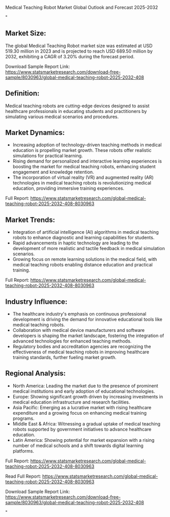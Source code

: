 Medical Teaching Robot Market Global Outlook and Forecast 2025-2032

"<html>
<h2>Market Size:</h2>
<p>The global Medical Teaching Robot market size was estimated at USD 519.30 million in 2023 and is projected to reach USD 689.50 million by 2032, exhibiting a CAGR of 3.20% during the forecast period.</p>
<p>Download Sample Report Link: <a href='https://www.statsmarketresearch.com/download-free-sample/8030963/global-medical-teaching-robot-2025-2032-408'>https://www.statsmarketresearch.com/download-free-sample/8030963/global-medical-teaching-robot-2025-2032-408</a></p>

<h2>Definition:</h2>
<p>Medical teaching robots are cutting-edge devices designed to assist healthcare professionals in educating students and practitioners by simulating various medical scenarios and procedures.</p>

<h2>Market Dynamics:</h2>
<ul>
  <li>Increasing adoption of technology-driven teaching methods in medical education is propelling market growth. These robots offer realistic simulations for practical learning.</li>
  <li>Rising demand for personalized and interactive learning experiences is boosting the market for medical teaching robots, enhancing student engagement and knowledge retention.</li>
  <li>The incorporation of virtual reality (VR) and augmented reality (AR) technologies in medical teaching robots is revolutionizing medical education, providing immersive training experiences.</li>
</ul>
<p>Full Report: <a href='https://www.statsmarketresearch.com/global-medical-teaching-robot-2025-2032-408-8030963'>https://www.statsmarketresearch.com/global-medical-teaching-robot-2025-2032-408-8030963</a></p>

<h2>Market Trends:</h2>
<ul>
  <li>Integration of artificial intelligence (AI) algorithms in medical teaching robots to enhance diagnostic and learning capabilities for students.</li>
  <li>Rapid advancements in haptic technology are leading to the development of more realistic and tactile feedback in medical simulation scenarios.</li>
  <li>Growing focus on remote learning solutions in the medical field, with medical teaching robots enabling distance education and practical training.</li>
</ul>
<p>Full Report: <a href='https://www.statsmarketresearch.com/global-medical-teaching-robot-2025-2032-408-8030963'>https://www.statsmarketresearch.com/global-medical-teaching-robot-2025-2032-408-8030963</a></p>

<h2>Industry Influence:</h2>
<ul>
  <li>The healthcare industry's emphasis on continuous professional development is driving the demand for innovative educational tools like medical teaching robots.</li>
  <li>Collaboration with medical device manufacturers and software developers is shaping the market landscape, fostering the integration of advanced technologies for enhanced teaching methods.</li>
  <li>Regulatory bodies and accreditation agencies are recognizing the effectiveness of medical teaching robots in improving healthcare training standards, further fueling market growth.</li>
</ul>

<h2>Regional Analysis:</h2>
<ul>
  <li>North America: Leading the market due to the presence of prominent medical institutions and early adoption of educational technologies.</li>
  <li>Europe: Showing significant growth driven by increasing investments in medical education infrastructure and research facilities.</li>
  <li>Asia Pacific: Emerging as a lucrative market with rising healthcare expenditure and a growing focus on enhancing medical training programs.</li>
  <li>Middle East & Africa: Witnessing a gradual uptake of medical teaching robots supported by government initiatives to advance healthcare education.</li>
  <li>Latin America: Showing potential for market expansion with a rising number of medical schools and a shift towards digital learning platforms.</li>
</ul>
<p>Full Report: <a href='https://www.statsmarketresearch.com/global-medical-teaching-robot-2025-2032-408-8030963'>https://www.statsmarketresearch.com/global-medical-teaching-robot-2025-2032-408-8030963</a></p>

<p>Read Full Report: <a href='https://www.statsmarketresearch.com/global-medical-teaching-robot-2025-2032-408-8030963'>https://www.statsmarketresearch.com/global-medical-teaching-robot-2025-2032-408-8030963</a></p>
<p>Download Sample Report Link: <a href='https://www.statsmarketresearch.com/download-free-sample/8030963/global-medical-teaching-robot-2025-2032-408'>https://www.statsmarketresearch.com/download-free-sample/8030963/global-medical-teaching-robot-2025-2032-408</a></p>
</html>"

